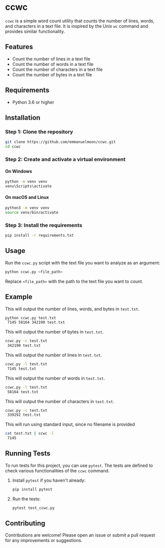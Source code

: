 # ccwc

`ccwc` is a simple word count utility that counts the number of lines, words, and characters in a text file. It is inspired by the Unix `wc` command and provides similar functionality.

## Features

- Count the number of lines in a text file
- Count the number of words in a text file
- Count the number of characters in a text file
- Count the number of bytes in a text file

## Requirements

- Python 3.6 or higher

## Installation

### Step 1: Clone the repository

```bash
git clone https://github.com/emmanuelmoon/ccwc.git
cd ccwc
```

### Step 2: Create and activate a virtual environment

#### On Windows

```bash
python -m venv venv
venv\Scripts\activate
```

#### On macOS and Linux

```bash
python3 -m venv venv
source venv/bin/activate
```

### Step 3: Install the requirements

```bash
pip install -r requirements.txt
```

## Usage

Run the `ccwc.py` script with the text file you want to analyze as an argument:

```bash
python ccwc.py <file_path>
```

Replace `<file_path>` with the path to the text file you want to count.

## Example

This will output the number of lines, words, and bytes in `test.txt`.

```bash
python ccwc.py test.txt
 7145 58164 342190 test.txt
```

This will output the number of bytes in `test.txt`.

```bash
ccwc.py -c test.txt
 342190 test.txt
```

This will output the number of lines in `test.txt`.

```bash
ccwc.py -l test.txt
 7145 test.txt
```

This will output the number of words in `test.txt`.

```bash
ccwc.py -l test.txt
 58164 test.txt
```

This will output the number of characters in `test.txt`.

```bash
ccwc.py -c test.txt
 339292 test.txt
```

This will run using standard input, since no filename is provided

```bash
cat test.txt | ccwc -l
 7145
```

## Running Tests

To run tests for this project, you can use `pytest`. The tests are defined to check various functionalities of the `ccwc` command.

1. Install `pytest` if you haven't already:

   ```bash
   pip install pytest
   ```

2. Run the tests:

   ```bash
   pytest test_ccwc.py
   ```

## Contributing

Contributions are welcome! Please open an issue or submit a pull request for any improvements or suggestions.
